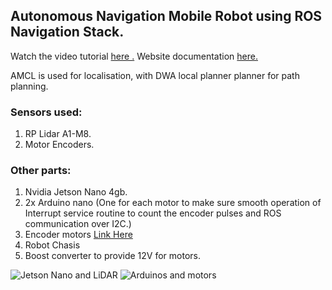 ## Autonomous Navigation Mobile Robot using ROS Navigation Stack.
Watch the video tutorial [here .](https://youtu.be/Uz_i_sjVhIM)
Website documentation [here.](https://www.rosroboticslearning.com/)

AMCL is used for localisation, with DWA local planner planner for path planning.

### Sensors used:
1. RP Lidar A1-M8.
2. Motor Encoders.

### Other parts:
1. Nvidia Jetson Nano 4gb.
2. 2x Arduino nano (One for each motor to make sure smooth operation of Interrupt service routine to count the encoder pulses and ROS communication over I2C.)
3. Encoder motors [Link Here](https://www.youtube.com/redirect?redir_token=QUFFLUhqbW04YmUxb0dZdUQwUXpzM2RQY0w4bk9UV3NwZ3xBQ3Jtc0ttVzBTWkRtazZCd29jejhZNldUM3ZOczVJdHFJaWhxVTNTTzVtUWxRem8zZW9xSFc3RHVaMlNrTHZSTlh0dmNaeEdTOEExOVR4X0lmTmJKWlFaOGhwLVhBcG9pMXlYSlk1Si1CV0pTV0JjSHE0MGx4MA%3D%3D&q=https%3A%2F%2Frobokits.co.in%2Fmotors%2Frhino-gb37-12v-dc-geared-motor%2Fdc-12v-encoder-servo-motors%2Frhino-gb37-12v-60rpm-10.4kgcm-dc-geared-encoder-servo-motor&stzid=Ugwdoo-96VupDTGEd4t4AaABAg.9GsOUycHAnS9GsgP_3zflw&event=comments)
4. Robot Chasis
5. Boost converter to provide 12V for motors.

![Jetson Nano and LiDAR](https://github.com/0xraks/Autonomous_Mobile_Robot/raw/main/mobile_robot_autonomous_navigation/2020-12-07%2011_36_51-Autonomous%20Navigation%20Mobile%20Robot%20using%20ROS%20_%20Jetson%20Nano%20_%20RPLidar%20_%20Different.png)
![Arduinos and motors](https://github.com/0xraks/Autonomous_Mobile_Robot/raw/main/mobile_robot_autonomous_navigation/2020-12-07%2011_37_10-Autonomous%20Navigation%20Mobile%20Robot%20using%20ROS%20_%20Jetson%20Nano%20_%20RPLidar%20_%20Different.png)





